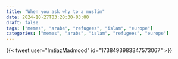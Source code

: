 ```yaml
---
title: "When you ask why to a muslim"
date: 2024-10-27T03:20:30-03:00
draft: false
tags: ["memes", "arabs", "refugees", "islam", "europe"]
categories: ["memes", "arabs", "islam", "refugees", "europe"]
---
```


{{< tweet user="ImtiazMadmood" id="1738493983347573067" >}}
